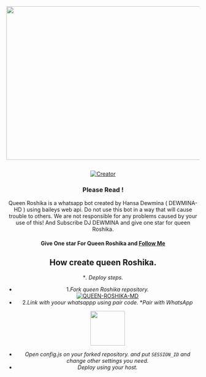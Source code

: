 <div class = "repo" align = "center">
 
<a href = "#">
<img src = "https://i.ibb.co/dfkL19B/20241019-101138.jpg"  width="800" height="400">
</img>
 <p align="center">
  <a href="#"><img src="http://readme-typing-svg.herokuapp.com?color=ff00ab&center=true&vCenter=true&multiline=false&lines=QUEEN+ROSHIKA+WHATSAPP+BOT" alt="">
</p>
    <p align="center">
<a href="#"><img title="Creator" src="https://img.shields.io/badge/Creator-HANSA_DEWMINA-red.svg?style=for-the-badge&logo=github"></a>

### Please Read !
Queen Roshika is a whatsapp bot created by Hansa Dewmina ( DEWMINA-HD ) using baileys web api. Do not use this bot in a way that will cause trouble to others. 
We are not responsible for any problems caused by your use of this!
And Subscribe DJ DEWMINA and give one star for queen Roshika.
</br>
#### Give One star For Queen Roshika and [Follow Me](https://github.com/DEWMINA-HD) 

## How create queen Roshika.

**. Deploy steps.*
 - 1._Fork queen Roshika repository._
    <br>
    <a href="https://github.com/DEWMINA-HD/QUEEN-ROSHIKA/fork"><img title="QUEEN-ROSHIKA-MD" src="https://img.shields.io/badge/FORK QUEEN_ROSHIKA-h?color=black&style=for-the-badge&logo=stackshare"></a>
 - 2._Link with yoour whatsappp using pair code._
   **Pair with WhatsApp* 
   <p align="center">
       <a href="https://pair-web-public.koyeb.app">
         <img src="https://play-lh.googleusercontent.com/901aMQFFnVoX2T-YuJmTIwpPve_SUgMv_QSyzMSPtAqt_l0CyXN1DxfD6xXU0r2f9iM=w240-h480-rw" width="90" />
       </a>
   </p>
 - _Open config.js on your forked repository. and put `SESSION_ID` and change other settings you need._
 - _Deploy using your host._
   </br>

